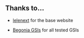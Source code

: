 Thanks to...
---
- [lelenext](https://t.me/lelenext) for the base website

- [Begonia GSIs](https://t.me/android12begonia) for all tested GSIs
